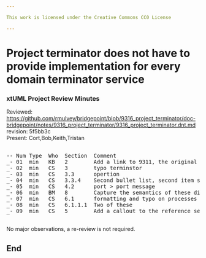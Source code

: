 ```yaml
---

This work is licensed under the Creative Commons CC0 License

---
```


# Project terminator does not have to provide implementation for every domain terminator service
### xtUML Project Review Minutes

Reviewed:  https://github.com/rmulvey/bridgepoint/blob/9316_project_terminator/doc-bridgepoint/notes/9316_project_terminator/9316_project_terminator.dnt.md
   revision: 5f5bb3c  
Present:  Cort,Bob,Keith,Tristan

<pre>

-- Num Type  Who  Section  Comment
_- 01  min   KB   2        Add a link to 9311, the original SR since it has relevant comments
_- 02  min   CS   3        typo terminstor
_- 03  min   CS   3.3      opertion
_- 04  min   CS   3.3.4    Second bullet list, second item should be dialect C, third item should be dialect None
_- 05  min   CS   4.2      port > port message
_- 06  min   BM   8        Capture the semantics of these dialects (probably in table form) in the MASL Modeling and Conversion Guide
_- 07  min   CS   6.1      formatting and typo on processes
_- 08  min   CS   6.1.1.1  Two of these
_- 09  min   CS   5        Add a callout to the reference section above with the hyperlink

</pre>
   
No major observations, a re-review is not required.


End
---
